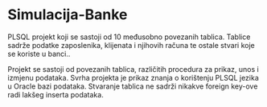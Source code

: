 # Simulacija-Banke
PLSQL projekt koji se sastoji od 10 međusobno povezanih tablica. Tablice sadrže podatke zaposlenika, klijenata i njihovih računa te ostale stvari koje se koriste u banci..


Projekt se sastoji od povezanih tablica, različitih procedura za prikaz, unos i izmjenu podataka.
Svrha projekta je prikaz znanja o korištenju PLSQL jezika u Oracle bazi podataka.
Stvaranje tablica ne sadrži nikakve foreign key-ove radi lakšeg inserta podataka.
